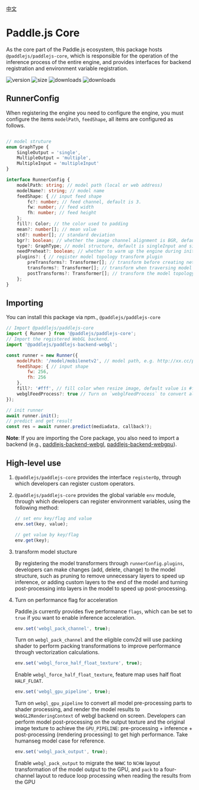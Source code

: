 [中文](./README_cn.md)

# Paddle.js Core
As the core part of the Paddle.js ecosystem, this package hosts `@paddlejs/paddlejs-core`,
which is responsible for the operation of the inference process of the entire engine,
and provides interfaces for backend registration and environment variable registration.

<img src="https://img.shields.io/npm/v/@paddlejs/paddlejs-core?color=success" alt="version"> <img src="https://img.shields.io/bundlephobia/min/@paddlejs/paddlejs-core" alt="size"> <img src="https://img.shields.io/npm/dm/@paddlejs/paddlejs-core?color=orange" alt="downloads"> <img src="https://img.shields.io/npm/dt/@paddlejs/paddlejs-core" alt="downloads">


## RunnerConfig

When registering the engine you need to configure the engine, you must configure the items `modelPath`, `feedShape`, all items are configured as follows.

```typescript

// model struture
enum GraphType {
    SingleOutput = 'single',
    MultipleOutput = 'multiple',
    MultipleInput = 'multipleInput'
}

interface RunnerConfig {
    modelPath: string; // model path (local or web address)
    modelName?: string; // model name
    feedShape: { // input feed shape
        fc?: number; // feed channel, default is 3.
        fw: number; // feed width
        fh: number; // feed height
    };
    fill?: Color; // the color used to padding
    mean?: number[]; // mean value
    std?: number[]; // standard deviation
    bgr?: boolean; // whether the image channel alignment is BGR, default is false (RGB)
    type?: GraphType; // model structure, default is singleInput and singleOutput
    needPreheat?: boolean; // whether to warm up the engine during initialization, default is true
    plugins?: { // register model topology transform plugin
        preTransforms?: Transformer[]; // transform before creating network topology
        transforms?: Transformer[]; // transform when traversing model layers
        postTransforms?: Transformer[]; // transform the model topology diagram after it has been created
    };
}

```
## Importing
You can install this package via npm., `@paddlejs/paddlejs-core`

```js
// Import @paddlejs/paddlejs-core
import { Runner } from '@paddlejs/paddlejs-core';
// Import the registered WebGL backend.
import '@paddlejs/paddlejs-backend-webgl';

const runner = new Runner({
    modelPath: '/model/mobilenetv2', // model path, e.g. http://xx.cc/path, http://xx.cc/path/model.json, /localModelDir/model.json, /localModelDir
    feedShape: { // input shape
        fw: 256,
        fh: 256
    },
    fill?: '#fff', // fill color when resize image, default value is #fff
    webglFeedProcess?: true // Turn on `webglFeedProcess` to convert all pre-processing parts of the model to shader processing, and keep the original image texture.
});

// init runner
await runner.init();
// predict and get result
const res = await runner.predict(mediadata, callback?);
```

**Note**: If you are importing the Core package, you also need to import a backend (e.g.,
[paddlejs-backend-webgl](/packages/paddlejs-backend-webgl), [paddlejs-backend-webgpu](/packages/paddlejs-backend-webgpu)).


## High-level use

1. `@paddlejs/paddlejs-core` provides the interface `registerOp`, through which developers can register custom operators.

2. `@paddlejs/paddlejs-core` provides the global variable `env` module, through which developers can register environment variables, using the following method:

    ```js
    // set env key/flag and value
    env.set(key, value);

    // get value by key/flag
    env.get(key);
    ```

3. transform model stucture

    By registering the model transformers through `runnerConfig.plugins`, developers can make changes (add, delete, change) to the model structure, such as pruning to remove unnecessary layers to speed up inference, or adding custom layers to the end of the model and turning post-processing into layers in the model to speed up post-processing.


4. Turn on performance flag for acceleration

    Paddle.js currently provides five performance `flags`, which can be set to `true` if you want to enable inference acceleration.


    ```js
    env.set('webgl_pack_channel', true);
    ```
    Turn on `webgl_pack_channel` and the eligible conv2d will use packing shader to perform packing transformations to improve performance through vectorization calculations.


    ```js
    env.set('webgl_force_half_float_texture', true);
    ```
    Enable `webgl_force_half_float_texture`, feature map uses half float `HALF_FLOAT`.

    ```js
    env.set('webgl_gpu_pipeline', true);
    ```
    Turn on `webgl_gpu_pipeline` to convert all model pre-processing parts to shader processing, and render the model results to `WebGL2RenderingContext` of webgl backend on screen. Developers can perform model post-processing on the output texture and the original image texture to achieve the `GPU_PIPELINE`: pre-processing + inference + post-processing (rendering processing) to get high performance. Take humanseg model case for reference.


    ```js
    env.set('webgl_pack_output', true);
    ```
    Enable `webgl_pack_output` to migrate the `NHWC` to `NCHW` layout transformation of the model output to the GPU, and `pack` to a four-channel layout to reduce loop processing when reading the results from the GPU
